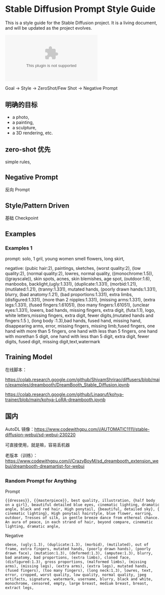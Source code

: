 # Stable Diffusion Prompt Style Guide

This is a style guide for the Stable Diffusion project. It is a living document, and will be updated as the project evolves.

![](styles.csv)

Goal -> Style -> ZeroShot/Few Shot -> Negative Prompt

## 明确的目标

- a photo,
- a painting,
- a sculpture,
- a 3D rendering, etc. 


## zero-shot 优先

simple rules,

## Negative Prompt

反向 Prompt

## Style/Pattern Driven

基础 Checkpoint


## Examples


### Examples 1


prompt: solo, 1 gril, young women smell flowers, long skirt,

negative: (pubic hair:2), paintings, sketches, (worst quality:2), (low quality:2), (normal quality:2), lowres, normal quality, ((monochrome:1.5)), ((grayscale)), skin spots, acnes, skin blemishes, age spot, (outdoor:1.6), manboobs, backlight,(ugly:1.331), (duplicate:1.331), (morbid:1.21), (mutilated:1.21), (tranny:1.331), mutated hands, (poorly drawn hands:1.331), blurry, (bad anatomy:1.21), (bad proportions:1.331), extra limbs, (disfigured:1.331), (more than 2 nipples:1.331), (missing arms:1.331), (extra legs:1.331), (fused fingers:1.61051), (too many fingers:1.61051), (unclear eyes:1.331), lowers, bad hands, missing fingers, extra digit, (futa:1.1), logo, white letters,missing fingers, extra digit, fewer digits,(mutated hands and fingers:1.5 ), (long body :1.3),bad hands, fused hand, missing hand, disappearing arms, error, missing fingers, missing limb,fused fingers, one hand with more than 5 fingers, one hand with less than 5 fingers, one hand with morethan 5 digit, one hand with less than 5 digit, extra digit, fewer digits, fused digit, missing digit,text,watermark


## Training Model


在线脚本：


https://colab.research.google.com/github/ShivamShrirao/diffusers/blob/main/examples/dreambooth/DreamBooth_Stable_Diffusion.ipynb

https://colab.research.google.com/github/Linaqruf/kohya-trainer/blob/main/kohya-LoRA-dreambooth.ipynb



## 国内

AutoDL 镜像：https://www.codewithgpu.com/i/AUTOMATIC1111/stable-diffusion-webui/sd-webui-230220

可直接使用，就是嘛，容易丢机器

老版本（训练）：https://www.codewithgpu.com/i/CrazyBoyM/sd_dreambooth_extension_webui/dreambooth-dreamartist-for-webui


## 

### Random Prompt for Anything

Prompt

```
{{dresses}}, {{masterpiece}}, best quality, illustration, {half body on a girl}, beautiful detailed blue eyes, cinematic lighting, dramatic angle, black and red hair, High ponytail, {beautiful, detailed sky}, { cinematic lighting}, High ponytail hairstyle, blue flower, earring, outdoor, Tresses of silk, in gentle breeze dance from ethereal chance. An aura of peace, in each strand of hair, beyond compare, cinematic lighting, dramatic angle,
```

Negative


```
obese, (ugly:1.3), (duplicate:1.3), (morbid), (mutilated), out of frame, extra fingers, mutated hands, (poorly drawn hands), (poorly drawn face), (mutation:1.3), (deformed:1.3), (amputee:1.3), blurry, bad anatomy, bad proportions, (extra limbs), cloned face, (disfigured:1.3), gross proportions, (malformed limbs), (missing arms), (missing legs), (extra arms), (extra legs), mutated hands, (fused fingers), (too many fingers), (long neck:1.3), lowres, text, error, cropped, worst quality, low quality, normal quality, jpeg artifacts, signature, watermark, username, blurry, black and white, monochrome, censored, empty, large breast, medium breast, breast, extract legs, 
```




